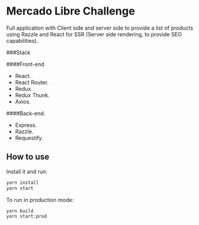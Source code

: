 # Mercado Libre Challenge

Full application with Client side and server side to provide a list of products using Razzle and React for SSR (Server side rendering, to provide SEO capabilities).

###Stack

####Front-end
- React.
- React Router.
- Redux.
- Redux Thunk.
- Axios.

####Back-end.
- Express.
- Razzle.
- Requestify.

## How to use

Install it and run:

```bash
yarn install
yarn start
```

To run in production mode:

```bash
yarn build
yarn start:prod
```
